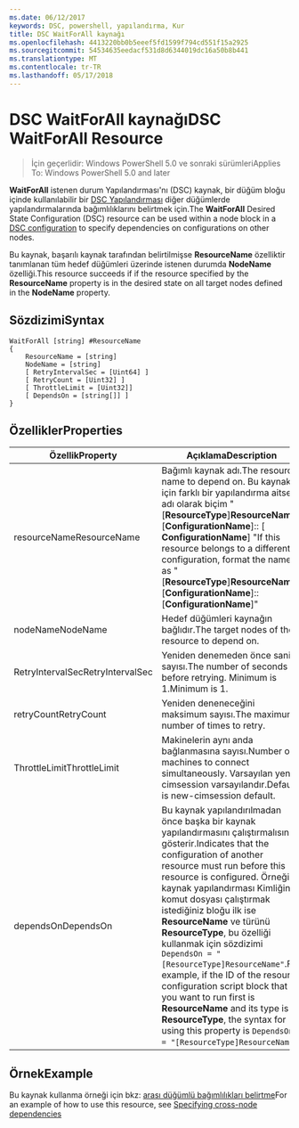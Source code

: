 ```yaml
---
ms.date: 06/12/2017
keywords: DSC, powershell, yapılandırma, Kur
title: DSC WaitForAll kaynağı
ms.openlocfilehash: 4413220bb0b5eeef5fd1599f794cd551f15a2925
ms.sourcegitcommit: 54534635eedacf531d8d6344019dc16a50b8b441
ms.translationtype: MT
ms.contentlocale: tr-TR
ms.lasthandoff: 05/17/2018
---
```

# <a name="dsc-waitforall-resource"></a><span data-ttu-id="f38d0-103">DSC WaitForAll kaynağı</span><span class="sxs-lookup"><span data-stu-id="f38d0-103">DSC WaitForAll Resource</span></span>

> <span data-ttu-id="f38d0-104">İçin geçerlidir: Windows PowerShell 5.0 ve sonraki sürümleri</span><span class="sxs-lookup"><span data-stu-id="f38d0-104">Applies To: Windows PowerShell 5.0 and later</span></span>

<span data-ttu-id="f38d0-105">**WaitForAll** istenen durum Yapılandırması'nı (DSC) kaynak, bir düğüm bloğu içinde kullanılabilir bir [DSC Yapılandırması](configurations.md) diğer düğümlerde yapılandırmalarında bağımlılıklarını belirtmek için.</span><span class="sxs-lookup"><span data-stu-id="f38d0-105">The **WaitForAll** Desired State Configuration (DSC) resource can be used within a node block in a [DSC configuration](configurations.md) to specify dependencies on configurations on other nodes.</span></span>

<span data-ttu-id="f38d0-106">Bu kaynak, başarılı kaynak tarafından belirtilmişse **ResourceName** özelliktir tanımlanan tüm hedef düğümleri üzerinde istenen durumda **NodeName** özelliği.</span><span class="sxs-lookup"><span data-stu-id="f38d0-106">This resource succeeds if if the resource specified by the **ResourceName** property is in the desired state on all target nodes defined in the **NodeName** property.</span></span>


## <a name="syntax"></a><span data-ttu-id="f38d0-107">Sözdizimi</span><span class="sxs-lookup"><span data-stu-id="f38d0-107">Syntax</span></span>

```
WaitForAll [string] #ResourceName
{
    ResourceName = [string]
    NodeName = [string]
    [ RetryIntervalSec = [Uint64] ]
    [ RetryCount = [Uint32] ]
    [ ThrottleLimit = [Uint32]]
    [ DependsOn = [string[]] ]
}
```

## <a name="properties"></a><span data-ttu-id="f38d0-108">Özellikler</span><span class="sxs-lookup"><span data-stu-id="f38d0-108">Properties</span></span>

|  <span data-ttu-id="f38d0-109">Özellik</span><span class="sxs-lookup"><span data-stu-id="f38d0-109">Property</span></span>  |  <span data-ttu-id="f38d0-110">Açıklama</span><span class="sxs-lookup"><span data-stu-id="f38d0-110">Description</span></span>   |
|---|---|
| <span data-ttu-id="f38d0-111">resourceName</span><span class="sxs-lookup"><span data-stu-id="f38d0-111">ResourceName</span></span>| <span data-ttu-id="f38d0-112">Bağımlı kaynak adı.</span><span class="sxs-lookup"><span data-stu-id="f38d0-112">The resource name to depend on.</span></span> <span data-ttu-id="f38d0-113">Bu kaynak için farklı bir yapılandırma aitse, adı olarak biçim "[__ResourceType__]__ResourceName__:: [__ConfigurationName__]:: [ __ConfigurationName__] "</span><span class="sxs-lookup"><span data-stu-id="f38d0-113">If this resource belongs to a different configuration, format the name as "[__ResourceType__]__ResourceName__::[__ConfigurationName__]::[__ConfigurationName__]"</span></span>|
| <span data-ttu-id="f38d0-114">nodeName</span><span class="sxs-lookup"><span data-stu-id="f38d0-114">NodeName</span></span>| <span data-ttu-id="f38d0-115">Hedef düğümleri kaynağın bağlıdır.</span><span class="sxs-lookup"><span data-stu-id="f38d0-115">The target nodes of the resource to depend on.</span></span>|
| <span data-ttu-id="f38d0-116">RetryIntervalSec</span><span class="sxs-lookup"><span data-stu-id="f38d0-116">RetryIntervalSec</span></span>| <span data-ttu-id="f38d0-117">Yeniden denemeden önce saniye sayısı.</span><span class="sxs-lookup"><span data-stu-id="f38d0-117">The number of seconds before retrying.</span></span> <span data-ttu-id="f38d0-118">Minimum is 1.</span><span class="sxs-lookup"><span data-stu-id="f38d0-118">Minimum is 1.</span></span>|
| <span data-ttu-id="f38d0-119">retryCount</span><span class="sxs-lookup"><span data-stu-id="f38d0-119">RetryCount</span></span>| <span data-ttu-id="f38d0-120">Yeniden deneneceğini maksimum sayısı.</span><span class="sxs-lookup"><span data-stu-id="f38d0-120">The maximum number of times to retry.</span></span>|
| <span data-ttu-id="f38d0-121">ThrottleLimit</span><span class="sxs-lookup"><span data-stu-id="f38d0-121">ThrottleLimit</span></span>| <span data-ttu-id="f38d0-122">Makinelerin aynı anda bağlanmasına sayısı.</span><span class="sxs-lookup"><span data-stu-id="f38d0-122">Number of machines to connect simultaneously.</span></span> <span data-ttu-id="f38d0-123">Varsayılan yeni-cimsession varsayılandır.</span><span class="sxs-lookup"><span data-stu-id="f38d0-123">Default is new-cimsession default.</span></span>|
| <span data-ttu-id="f38d0-124">dependsOn</span><span class="sxs-lookup"><span data-stu-id="f38d0-124">DependsOn</span></span> | <span data-ttu-id="f38d0-125">Bu kaynak yapılandırılmadan önce başka bir kaynak yapılandırmasını çalıştırmalısınız gösterir.</span><span class="sxs-lookup"><span data-stu-id="f38d0-125">Indicates that the configuration of another resource must run before this resource is configured.</span></span> <span data-ttu-id="f38d0-126">Örneğin, kaynak yapılandırması Kimliğini komut dosyası çalıştırmak istediğiniz bloğu ilk ise __ResourceName__ ve türünü __ResourceType__, bu özelliği kullanmak için sözdizimi `DependsOn = "[ResourceType]ResourceName"`.</span><span class="sxs-lookup"><span data-stu-id="f38d0-126">For example, if the ID of the resource configuration script block that you want to run first is __ResourceName__ and its type is __ResourceType__, the syntax for using this property is `DependsOn = "[ResourceType]ResourceName"`.</span></span>|


## <a name="example"></a><span data-ttu-id="f38d0-127">Örnek</span><span class="sxs-lookup"><span data-stu-id="f38d0-127">Example</span></span>

<span data-ttu-id="f38d0-128">Bu kaynak kullanma örneği için bkz: [arası düğümlü bağımlılıkları belirtme](crossNodeDependencies.md)</span><span class="sxs-lookup"><span data-stu-id="f38d0-128">For an example of how to use this resource, see [Specifying cross-node dependencies](crossNodeDependencies.md)</span></span>